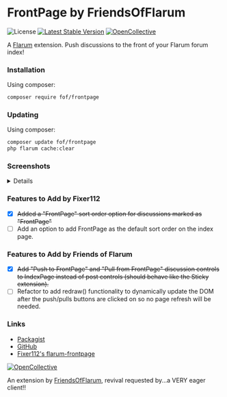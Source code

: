 # FrontPage by FriendsOfFlarum

![License](https://img.shields.io/badge/license-MIT-blue.svg) [![Latest Stable Version](https://img.shields.io/packagist/v/fof/frontpage.svg)](https://packagist.org/packages/fof/frontpage) [![OpenCollective](https://img.shields.io/badge/opencollective-fof-blue.svg)](https://opencollective.com/fof/donate)

A [Flarum](http://flarum.org) extension. Push discussions to the front of your Flarum forum index!

### Installation

Using composer:

```sh
composer require fof/frontpage
```

### Updating

Using composer:

```sh
composer update fof/frontpage
php flarum cache:clear
```
### Screenshots

<details>

![](https://i.imgur.com/OyK9qqt.jpg)

![](https://i.imgur.com/lVCGW5T.jpg)

![](https://i.imgur.com/pPh6Ous.jpg)

![](https://i.imgur.com/rcUDOJ3.jpg)

![](https://i.imgur.com/7ec2f5r.jpg)

![](https://i.imgur.com/pJ8lJl7.jpg)

![](https://i.imgur.com/pbk6JaN.jpg)
</details>

### Features to Add by Fixer112
- [x] ~~Added a "FrontPage" sort order option for discussions marked as "FrontPage"~~
- [ ] Add an option to add FrontPage as the default sort order on the index page.

### Features to Add by Friends of Flarum
- [x] ~~Add "Push to FrontPage" and "Pull from FrontPage" discussion controls to IndexPage instead of post controls (should behave like the Sticky extension).~~
- [ ] Refactor to add redraw() functionality to dynamically update the DOM after the push/pulls 
buttons are clicked on so no page refresh will be needed.

### Links

- [Packagist](https://packagist.org/packages/fof/frontpage)
- [GitHub](https://github.com/friendsofflarum/frontpage)
- [Fixer112's flarum-frontpage](https://github.com/fixer112/flarum-frontpage)


[![OpenCollective](https://img.shields.io/badge/donate-friendsofflarum-44AEE5?style=for-the-badge&logo=open-collective)](https://opencollective.com/fof/donate)

An extension by [FriendsOfFlarum](https://github.com/FriendsOfFlarum), revival requested by...a VERY eager client!!

